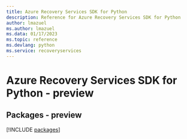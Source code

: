 ```yaml
---
title: Azure Recovery Services SDK for Python
description: Reference for Azure Recovery Services SDK for Python
author: lmazuel
ms.author: lmazuel
ms.data: 01/17/2023
ms.topic: reference
ms.devlang: python
ms.service: recoveryservices
---
```

# Azure Recovery Services SDK for Python - preview
## Packages - preview
[!INCLUDE [packages](recovery-services-index.md)]